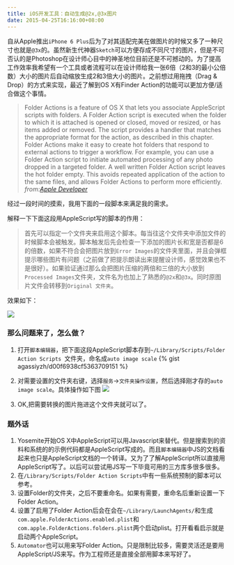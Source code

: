 ```yaml
---
title: iOS开发工具：自动生成@2x,@3x图片
date: 2015-04-25T16:16:00+08:00
---
```


自从Apple推出`iPhone 6 Plus`后为了对其适配完美在做图片的时候又多了一种尺寸也就是`@3x`的。虽然新生代神器`Sketch`可以方便存成不同尺寸的图片，但是不可否认的是Photoshop在设计师心目中的神圣地位目前还是不可撼动的。为了提高工作效率我希望有一个工具或者流程可以在设计师给我一张6倍（2和3的最小公倍数）大小的图片后自动缩放生成2和3倍大小的图片。之前想过用拖拽（Drag & Drop）的方式来实现，最近了解到OS X有Finder Action的功能可以更加方便/适合做这个事情。

<!--more-->

> Folder Actions is a feature of OS X that lets you associate AppleScript scripts with folders. A Folder Action script is executed when the folder to which it is attached is opened or closed, moved or resized, or has items added or removed. The script provides a handler that matches the appropriate format for the action, as described in this chapter.
> Folder Actions make it easy to create hot folders that respond to external actions to trigger a workflow. For example, you can use a Folder Action script to initiate automated processing of any photo dropped in a targeted folder. A well written Folder Action script leaves the hot folder empty. This avoids repeated application of the action to the same files, and allows Folder Actions to perform more efficiently.
> _from:[Apple Developer][1]_

经过一段时间的摸索，我用下面的一段脚本来满足我的需求。

解释一下下面这段用AppleScript写的脚本的作用：

> 首先可以指定一个文件夹来启用这个脚本。每当往这个文件夹中添加文件的时候脚本会被触发。脚本触发后先会检查一下添加的图片长和宽是否都是6的倍数，如果不符合会把图片放到`Error Images`的文件夹里面，并且会弹框提示哪些图片有问题（之前做了把提示朗读出来提醒设计师，感觉效果也不是很好）。如果验证通过那么会把图片压缩的两倍和三倍的大小放到`Processed Images`文件夹，文件名为也加上了熟悉的`@2x`和`@3x`。同时原图片文件会转移到`Original 文件夹`。

效果如下：

![][image-1]

### 那么问题来了，怎么做？

1. 打开`脚本编辑器`，把下面这段AppleScript脚本存到`~/Library/Scripts/Folder Action Scripts `文件夹，命名成`auto image scale`
{% gist agassiyzh/d00f6938cf5363709151 %}

2. 对需要设置的文件夹右键，选择`服务`-\>`文件夹操作设置`，然后选择刚才存的`auto image scale`。具体操作如下图
	![][image-2]

3. OK,把需要转换的图片拖进这个文件夹就可以了。

### 题外话

1. Yosemite开始OS X中AppleScript可以用Javascript来替代。但是搜索到的资料和系统的的示例代码都是AppleScript写成的。而且`脚本编辑器`中JS的文档看起来也只是AppleScript文档的一个转译。又为了了解AppleScript所以直接用AppleScript写了。以后可以尝试用JS写一下毕竟可用的三方库多很多很多。
2. 在`/Library/Scripts/Folder Action Scripts`中有一些系统预制的脚本可以参考。
3. 设置Folder的文件夹，之后不要重命名。如果有需要，重命名后重新设置一下Folder Action。
4. 设置了启用了Folder Action后会在会在`~/Library/LaunchAgents/`和生成`com.apple.FolderActions.enabled.plist`和`com.apple.FolderActions.folders.plist`两个启动plist。打开看看启示就是启动两个AppleScript。
5. `Automator`也可以用来写Folder Action。只是限制比较多，需要灵活还是要用AppleScript/JS来写。作为工程师还是直接全部用脚本来写好了。

[1]:	https://developer.apple.com/library/mac/documentation/AppleScript/Conceptual/AppleScriptLangGuide/reference/ASLR_folder_actions.html "Apple Developer"

[image-1]:	/images/auto-scale-iOS-image-folder-action/process.gif
[image-2]:	/images/auto-scale-iOS-image-folder-action/config.gif
